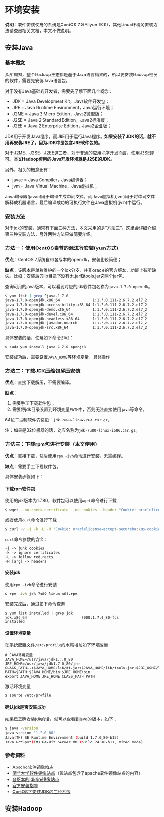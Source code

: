# 环境安装

**说明**：软件安装使用的系统是CentOS 7.0(Aliyun ECS)，其他Linux环境的安装方法请查阅相关文档，本文不做说明。

## 安装Java

### 基本概念

众所周知，整个Hadoop生态都是基于Java语言构建的，所以要安装Hadoop相关的软件，需要先安装Java语言包。

对于没有Java基础的开发者，需要先了解下面几个概念：
- JDK = Java Development Kit，Java软件开发包；
- JRE = Java Runtime Environment，Java运行环境；
- J2ME = Java 2 Micro Edition，Java2微型版；
- J2SE = Java 2 Standard Edition，Java2标准版；
- J2EE = Java 2 Enterprise Edition，Java2企业版；

JDK用于开发Java程序，而JRE用于运行Java程序。**如果安装了JDK的话，就不用再安装JRE了，因为JDK中是包含JRE软件包的。**

对于J2ME、J2SE、J2EE这三者，对于普通的应用程序开发而言，使用J2SE即可。**本文Hadoop使用的Java开发环境就是J2SE的JDK。**

另外，相关的概念还有：
- javac = Java Compiler，Java编译器；
- jvm = Java Virtual Machine，Java虚拟机；

Java编译器(javac)用于编译生成中间文件，而Java虚拟机(jvm)用于将中间文件解释成机器语言，最后编译成功的可执行文件在Java虚拟机(jvm)中运行。

### 安装方法

对于jdk的安装，通常有下面三种方法，本文采用的是“方法三”。这里会详细介绍第三种安装方法，另外两种方法只做简要介绍。

### 方法一：使用CentOS自带的源进行安装(yum方式)

**优点**：CentOS 7系统自带各版本的openjdk，安装比较简便；

**缺点**：该版本是单独维护的一个jdk分支，并非oracle的官方版本，功能上有所缺失。比如：安装后的lib目录下没有dt.jar和tools.jar这两个jar包。

查询可用的java版本，可以看到对应的jdk软件包名称为`java-1.7.0-openjdk`。

```bash
$ yum list | grep ^java-1.7.0
java-1.7.0-openjdk.x86_64               1:1.7.0.111-2.6.7.2.el7_2      updates  
java-1.7.0-openjdk-accessibility.x86_64 1:1.7.0.111-2.6.7.2.el7_2      updates  
java-1.7.0-openjdk-demo.x86_64          1:1.7.0.111-2.6.7.2.el7_2      updates  
java-1.7.0-openjdk-devel.x86_64         1:1.7.0.111-2.6.7.2.el7_2      updates  
java-1.7.0-openjdk-headless.x86_64      1:1.7.0.111-2.6.7.2.el7_2      updates  
java-1.7.0-openjdk-javadoc.noarch       1:1.7.0.111-2.6.7.2.el7_2      updates  
java-1.7.0-openjdk-src.x86_64           1:1.7.0.111-2.6.7.2.el7_2      updates 
```

具体安装的话，使用如下命令即可：

```bash
$ sudo yum install java-1.7.0-openjdk
```

安装成功后，需要设置`JAVA_HOME`等环境变量，具体操作


### 方法二：下载JDK压缩包解压安装

**优点**：直接下载解压，不需要编译。

**缺点**：
1. 需要手工下载软件包；
2. 需要将jdk目录设置到环境变量`PATH`中，否则无法直接使用`java`等命令。

64位二进制软件安装包：`jdk-7u80-linux-x64.tar.gz`。

注：如果是32位机器的话，对应名称为`jdk-7u80-linux-i586.tar.gz`。


### 方法三：下载rpm包进行安装（本文使用）

**优点**：直接下载，然后使用`rpm -ivh`命令进行安装，无需编译。

**缺点**：需要手工下载软件包。

具体安装步骤如下：

#### 下载rpm软件包

使用的jdk版本为1.7.80，软件包可以使用`wget`命令进行下载

```bash
$ wget --no-check-certificate --no-cookies --header "Cookie: oraclelicense=accept-securebackup-cookie" http://download.oracle.com/otn-pub/java/jdk/7u80-b15/jdk-7u80-linux-x64.rpm
```

或者使用`curl`命令进行下载

```bash
$ curl -v -j -k -L -H "Cookie: oraclelicense=accept-securebackup-cookie" http://download.oracle.com/otn-pub/java/jdk/7u80-b15/jdk-7u80-linux-x64.rpm > jdk-7u80-linux-x64.rpm
```
`curl`命令参数的含义：
```
-j -> junk cookies
-k -> ignore certificates
-L -> follow redirects
-H [arg] -> headers
```

#### 安装jdk

使用`rpm -ivh`命令进行安装

```bash
$ rpm -ivh jdk-7u80-linux-x64.rpm
```

安装完成后，通过如下命令查询

```
$ yum list installed | grep jdk
jdk.x86_64                         2000:1.7.0_80-fcs                   installed
```

#### 设置环境变量

在系统配置文件`/etc/profile`的末尾增加如下环境变量

```
# JAVA环境变量
JAVA_HOME=/usr/java/jdk1.7.0_80
JRE_HOME=/usr/java/jdk1.7.0_80/jre
CLASS_PATH=.:$JAVA_HOME/lib/dt.jar:$JAVA_HOME/lib/tools.jar:$JRE_HOME/lib 
PATH=$PATH:$JAVA_HOME/bin:$JRE_HOME/bin 
export JAVA_HOME JRE_HOME CLASS_PATH PATH
```

激活环境变量

```bash
$ source /etc/profile
```

#### 确认jdk是否安装成功

如果已正确安装jdk的话，就可以查看到java的版本，如下：

```bash
$ java -version
java version "1.7.0_80"
Java(TM) SE Runtime Environment (build 1.7.0_80-b15)
Java HotSpot(TM) 64-Bit Server VM (build 24.80-b11, mixed mode)
```


### 参考资料

- [Apache软件镜像站点](http://mirrors.cnnic.cn/)
- [清华大学软件镜像站点](https://mirrors.tuna.tsinghua.edu.cn/)（该站点包含了apache软件镜像站点的内容）
- [各版本的jdk/jre镜像站点](https://mirror.its.sfu.ca/mirror/CentOS-Third-Party/NSG/common/x86_64/)
- [官方安装指导](http://docs.oracle.com/javase/8/docs/technotes/guides/install/linux_jdk.html#BJFJJEFG)
- [CentOS下安装JDK的三种方法](http://os.51cto.com/art/201609/517037.htm)



## 安装Hadoop




